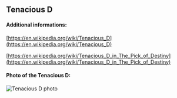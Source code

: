 ## Tenacious D
#### Additional informations:
[https://en.wikipedia.org/wiki/Tenacious_D](https://en.wikipedia.org/wiki/Tenacious_D)

[https://en.wikipedia.org/wiki/Tenacious_D_in_The_Pick_of_Destiny](https://en.wikipedia.org/wiki/Tenacious_D_in_The_Pick_of_Destiny)

#### Photo of the Tenacious D:
![Tenacious D photo](https://upload.wikimedia.org/wikipedia/commons/thumb/7/7c/Tenacious_D_-_Rock_am_Ring_2016_-2016155215305_2016-06-03_Rock_am_Ring_-_Sven_-_1D_X_MK_II_-_0802_-_AK8I0813_mod.jpg/260px-Tenacious_D_-_Rock_am_Ring_2016_-2016155215305_2016-06-03_Rock_am_Ring_-_Sven_-_1D_X_MK_II_-_0802_-_AK8I0813_mod.jpg)
